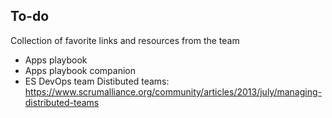 ## To-do
Collection of favorite links and resources from the team
- Apps playbook
- Apps playbook companion
- ES DevOps team
Distibuted teams: https://www.scrumalliance.org/community/articles/2013/july/managing-distributed-teams